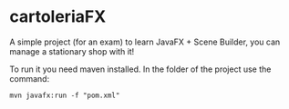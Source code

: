 # cartoleriaFX
A simple project (for an exam) to learn JavaFX + Scene Builder, you can manage a stationary shop with it!

To run it you need maven installed. In the folder of the project use the command:
```
mvn javafx:run -f "pom.xml"
```
